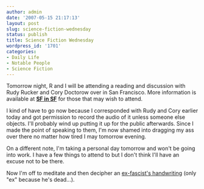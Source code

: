 ```yaml
---
author: admin
date: '2007-05-15 21:17:13'
layout: post
slug: science-fiction-wednesday
status: publish
title: Science Fiction Wednesday
wordpress_id: '1701'
categories:
- Daily Life
- Notable People
- Science Fiction
---
```

Tomorrow night, R and I will be attending a reading and discussion with Rudy Rucker and Cory Doctorow over in San Francisco. More information is available at <a href="http://www.sfinsf.org/"><strong>SF in SF</strong></a> for those that may wish to attend.

I kind of have to go now because I corresponded with Rudy and Cory earlier today and got permission to record the audio of it unless someone else objects. I'll probably wind up putting it up for the public afterwards. Since I made the point of speaking to them, I'm now shamed into dragging my ass over there no matter how tired I may tomorrow evening.

On a different note, I'm taking a personal day tomorrow and won't be going into work. I have a few things to attend to but I don't think I'll have an excuse not to be there.

Now I'm off to meditate and then decipher an <a href="http://en.wikipedia.org/wiki/J.F.C._Fuller">ex-fascist's handwriting</a> (only "ex" because he's dead...).
